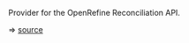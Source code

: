


Provider for the OpenRefine Reconciliation API.



⇒ [source](https://github.com/gbv/cocoda/tree/dev/src/providers/reconciliation-api-provider.js)